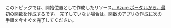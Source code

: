 このトピックでは、開始位置として作成したリソース[、Azure ポータルから、最初の関数を作成する](../articles/azure-functions/functions-create-first-azure-function.md)です。 完了していない場合は、関数のアプリの作成に次の手順を今すぐを完了してください。
